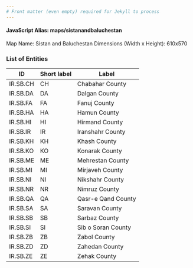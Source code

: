 ```yaml
---
# Front matter (even empty) required for Jekyll to process
---
```


#### JavaScript Alias: maps/sistanandbaluchestan

Map Name: Sistan and Baluchestan
Dimensions (Width x Height): 610x570





### List of Entities

ID | Short label | Label
---|---|---|
IR.SB.CH|CH|Chabahar County
IR.SB.DA|DA|Dalgan County
IR.SB.FA|FA|Fanuj County
IR.SB.HA|HA|Hamun County
IR.SB.HI|HI|Hirmand County
IR.SB.IR|IR|Iranshahr County
IR.SB.KH|KH|Khash County
IR.SB.KO|KO|Konarak County
IR.SB.ME|ME|Mehrestan County
IR.SB.MI|MI|Mirjaveh County
IR.SB.NI|NI|Nikshahr County
IR.SB.NR|NR|Nimruz County
IR.SB.QA|QA|Qasr-e Qand County
IR.SB.SA|SA|Saravan County
IR.SB.SB|SB|Sarbaz County
IR.SB.SI|SI|Sib o Soran County
IR.SB.ZB|ZB|Zabol County
IR.SB.ZD|ZD|Zahedan County
IR.SB.ZE|ZE|Zehak County